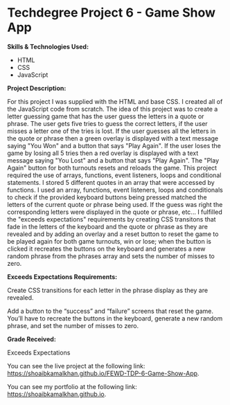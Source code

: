 # Techdegree Project 6 - Game Show App

**Skills & Technologies Used:**

- HTML
- CSS
- JavaScript

**Project Description:**

For this project I was supplied with the HTML and base CSS. I created all of the JavaScript code from scratch. The idea of this project was to create a letter guessing game that has the user guess the letters in a quote or phrase. The user gets five tries to guess the correct letters, if the user misses a letter one of the tries is lost. If the user guesses all the letters in the quote or phrase then a green overlay is displayed with a text message saying "You Won" and a button that says "Play Again". If the user loses the game by losing all 5 tries then a red overlay is displayed with a text message saying "You Lost" and a button that says "Play Again". The "Play Again" button for both turnouts resets and reloads the game. This project required the use of arrays, functions, event listeners, loops and conditional statements. I stored 5 different quotes in an array that were accessed by functions. I used an array, functions, event listeners, loops and conditionals to check if the provided keyboard buttons being pressed matched the letters of the current quote or phrase being used. If the guess was right the corresponding letters were displayed in the quote or phrase, etc... I fulfilled the "exceeds expectations" requirements by creating CSS transitons that fade in the letters of the keyboard and the quote or phrase as they are revealed and by adding an overlay and a reset button to reset the game to be played again for both game turnouts, win or lose; when the button is clicked it recreates the buttons on the keyboard and generates a new random phrase from the phrases array and sets the number of misses to zero.

**Exceeds Expectations Requirements:**

Create CSS transitions for each letter in the phrase display as they are revealed.

Add a button to the “success” and “failure” screens that reset the game. You’ll have to recreate the buttons in the keyboard, generate a new random phrase, and set the number of misses to zero.

**Grade Received:**

Exceeds Expectations

You can see the live project at the following link: https://shoaibkamalkhan.github.io/FEWD-TDP-6-Game-Show-App.

You can see my portfolio at the following link: https://shoaibkamalkhan.github.io.
